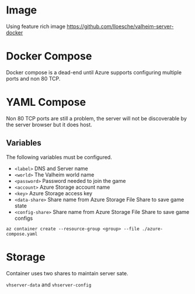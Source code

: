 # Image
Using feature rich image https://github.com/lloesche/valheim-server-docker

# Docker Compose
Docker compose is a dead-end until Azure supports configuring multiple ports and non 80 TCP.

# YAML Compose
Non 80 TCP ports are still a problem, the server will not be discoverable by the server browser but it does host.

## Variables
The following variables must be configured.

* `<label>` DNS and Server name
* `<world>` The Valheim world name
* `<password>` Password needed to join the game
* `<account>` Azure Storage account name
* `<key>` Azure Storage access key
* `<data-share>` Share name from Azure Storage File Share to save game state
* `<config-share>` Share name from Azure Storage File Share to save game configs

```
az container create --resource-group <group> --file ./azure-compose.yaml
```

# Storage
Container uses two shares to maintain server sate.

`vhserver-data` and `vhserver-config`